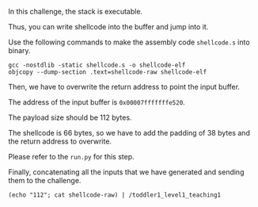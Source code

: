 In this challenge, the stack is executable.

Thus, you can write shellcode into the buffer and jump into it.

Use the following commands to make the assembly code `shellcode.s` into binary.

```
gcc -nostdlib -static shellcode.s -o shellcode-elf
objcopy --dump-section .text=shellcode-raw shellcode-elf
```

Then, we have to overwrite the return address to point the input buffer.

The address of the input buffer is `0x00007fffffffe520`.

The payload size should be 112 bytes.

The shellcode is 66 bytes, so we have to add the padding of 38 bytes and the return address to overwrite.

Please refer to the `run.py` for this step.

Finally, concatenating all the inputs that we have generated and sending them to the challenge.

```
(echo "112"; cat shellcode-raw) | /toddler1_level1_teaching1
```